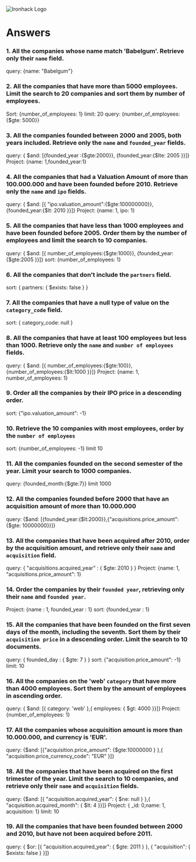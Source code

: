![Ironhack Logo](https://i.imgur.com/1QgrNNw.png)

# Answers

### 1. All the companies whose name match 'Babelgum'. Retrieve only their `name` field.

query: {name: "Babelgum"}


### 2. All the companies that have more than 5000 employees. Limit the search to 20 companies and sort them by **number of employees**.
Sort: {number_of_employees: 1}    limit: 20
query: {number_of_employees:{$gte: 5000}}
### 3. All the companies founded between 2000 and 2005, both years included. Retrieve only the `name` and `founded_year` fields.

query: { $and: [{founded_year :{$gte:2000}}, {founded_year:{$lte: 2005 }}]}
Project: {name: 1,founded_year:1}

### 4. All the companies that had a Valuation Amount of more than 100.000.000 and have been founded before 2010. Retrieve only the `name` and `ipo` fields.

query: { $and: [{ "ipo.valuation_amount":{$gte:100000000}}, {founded_year:{$lt: 2010 }}]}
Project: {name: 1, ipo: 1}

### 5. All the companies that have less than 1000 employees and have been founded before 2005. Order them by the number of employees and limit the search to 10 companies.

query: { $and: [{ number_of_employees:{$gte:1000}}, {founded_year:{$gte:2005 }}]}
sort: {number_of_employees: 1}

### 6. All the companies that don't include the `partners` field.

 sort: { partners: { $exists: false } }

### 7. All the companies that have a null type of value on the `category_code` field.

sort: { category_code: null }

### 8. All the companies that have at least 100 employees but less than 1000. Retrieve only the `name` and `number of employees` fields.

query: { $and: [{ number_of_employees:{$gte:100}}, {number_of_employees:{$lt:1000 }}]}
Project: {name: 1, number_of_employees: 1}

### 9. Order all the companies by their IPO price in a descending order.

sort: {"ipo.valuation_amount": -1}

### 10. Retrieve the 10 companies with most employees, order by the `number of employees`

sort: {number_of_employees: -1}
limit 10

### 11. All the companies founded on the second semester of the year. Limit your search to 1000 companies.

query: {founded_month:{$gte:7}}
limit 1000
### 12. All the companies founded before 2000 that have an acquisition amount of more than 10.000.000

query: {$and: [{founded_year:{$lt:2000}},{"acquisitions.price_amount": {$gte: 10000000}}]}

### 13. All the companies that have been acquired after 2010, order by the acquisition amount, and retrieve only their `name` and `acquisition` field.

query: { "acquisitions.acquired_year" : { $gte: 2010 } }
Project: {name: 1, "acquisitions.price_amount": 1}

### 14. Order the companies by their `founded year`, retrieving only their `name` and `founded year`.

Project: {name : 1, founded_year : 1}
sort: {founded_year : 1}

### 15. All the companies that have been founded on the first seven days of the month, including the seventh. Sort them by their `acquisition price` in a descending order. Limit the search to 10 documents.

query: { founded_day : { $gte: 7 } }
sort: {"acquisition.price_amount": -1}
limit: 10

### 16. All the companies on the 'web' `category` that have more than 4000 employees. Sort them by the amount of employees in ascending order.

query: { $and: [{ category: 'web' },{ employees: { $gt: 4000 }}]}
Project: {number_of_employees: 1}

### 17. All the companies whose acquisition amount is more than 10.000.000, and currency is 'EUR'.

query: {$and: [{"acquisition.price_amount": {$gte:10000000 } },{ "acquisition.price_currency_code": "EUR" }]}


### 18. All the companies that have been acquired on the first trimester of the year. Limit the search to 10 companies, and retrieve only their `name` and `acquisition` fields.

query:  {$and: [{ "acquisition.acquired_year": { $ne: null } },{ "acquisition.acquired_month": { $lt: 4 }}]}
Project: { _id: 0,name: 1, acquisition: 1}
limit: 10


### 19. All the companies that have been founded between 2000 and 2010, but have not been acquired before 2011.

query:  { $or: [{ "acquisition.acquired_year": { $gte: 2011 } }, { "acquisition": { $exists: false } }]}
